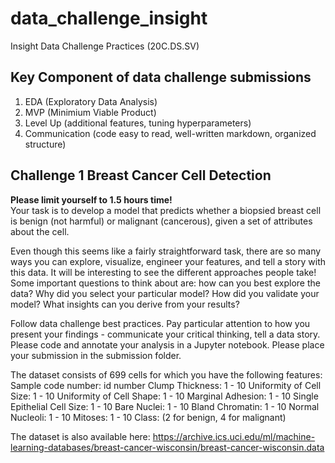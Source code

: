 # data_challenge_insight
Insight Data Challenge Practices (20C.DS.SV)

## Key Component of data challenge submissions
1. EDA  (Exploratory Data Analysis)  
2. MVP (Minimium Viable Product)  
3. Level Up (additional features, tuning hyperparameters)   
4. Communication (code easy to read, well-written markdown, organized structure)

## Challenge 1 Breast Cancer Cell Detection
**Please limit yourself to 1.5 hours time!**  
Your task is to develop a model that predicts whether a biopsied breast cell is benign (not harmful) or malignant (cancerous), given a set of attributes about the cell.  

Even though this seems like a fairly straightforward task, there are so many ways you can explore, visualize, engineer your features, and tell a story with this data. It will be interesting to see the different approaches people take! Some important questions to think about are: how can you best explore the data? Why did you select your particular model? How did you validate your model? What insights can you derive from your results?

Follow data challenge best practices. Pay particular attention to how you present your findings - communicate your critical thinking, tell a data story. Please code and annotate your analysis in a Jupyter notebook. Please place your submission in the submission folder.

The dataset consists of 699 cells for which you have the following features:
Sample code number: id number Clump Thickness: 1 - 10 Uniformity of Cell Size: 1 - 10 Uniformity of Cell Shape: 1 - 10 Marginal Adhesion: 1 - 10 Single Epithelial Cell Size: 1 - 10 Bare Nuclei: 1 - 10 Bland Chromatin: 1 - 10 Normal Nucleoli: 1 - 10 Mitoses: 1 - 10 Class: (2 for benign, 4 for malignant)  

The dataset is also available here: https://archive.ics.uci.edu/ml/machine-learning-databases/breast-cancer-wisconsin/breast-cancer-wisconsin.data
